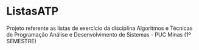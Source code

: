 # ListasATP
Projeto referente as listas de exercício da disciplina Algoritmos e Técnicas de Programação 
Análise e Desenvolvimento de Sistemas - PUC Minas (1º SEMESTRE)
